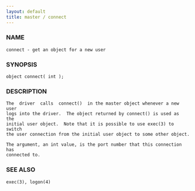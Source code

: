 ```yaml
---
layout: default
title: master / connect
---
```


### NAME

    connect - get an object for a new user

### SYNOPSIS

    object connect( int );

### DESCRIPTION

    The  driver  calls  connect()  in the master object whenever a new user
    logs into the driver.  The object returned by connect() is used as  the
    initial user object.  Note that it is possible to use exec(3) to switch
    the user connection from the initial user object to some other object.
    
    The argument, an int value, is the port number that this connection has
    connected to.

### SEE ALSO

    exec(3), logon(4)

